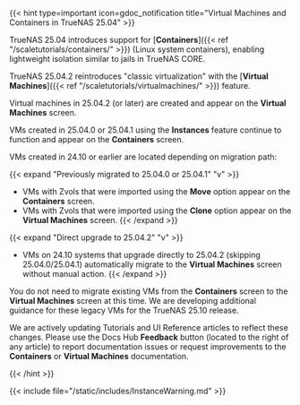 &NewLine;

{{< hint type=important icon=gdoc_notification title="Virtual Machines and Containers in TrueNAS 25.04" >}}

TrueNAS 25.04 introduces support for [**Containers**]({{< ref "/scaletutorials/containers/" >}}) (Linux system containers), enabling lightweight isolation similar to jails in TrueNAS CORE.

TrueNAS 25.04.2 reintroduces "classic virtualization" with the [**Virtual Machines**]({{< ref "/scaletutorials/virtualmachines/" >}}) feature.

Virtual machines in 25.04.2 (or later) are created and appear on the **Virtual Machines** screen.

VMs created in 25.04.0 or 25.04.1 using the **Instances** feature continue to function and appear on the **Containers** screen.

VMs created in 24.10 or earlier are located depending on migration path:

{{< expand "Previously migrated to 25.04.0 or 25.04.1" "v" >}}
- VMs with Zvols that were imported using the **Move** option appear on the **Containers** screen.
- VMs with Zvols that were imported using the **Clone** option appear on the **Virtual Machines** screen.
{{< /expand >}}

{{< expand "Direct upgrade to 25.04.2" "v" >}}
- VMs on 24.10 systems that upgrade directly to 25.04.2 (skipping 25.04.0/25.04.1) automatically migrate to the **Virtual Machines** screen without manual action.
{{< /expand >}}

You do not need to migrate existing VMs from the **Containers** screen to the **Virtual Machines** screen at this time.
We are developing additional guidance for these legacy VMs for the TrueNAS 25.10 release.

We are actively updating Tutorials and UI Reference articles to reflect these changes.
Please use the Docs Hub **Feedback** button (located to the right of any article) to report documentation issues or
request improvements to the **Containers** or **Virtual Machines** documentation.

{{< /hint >}}

{{< include file="/static/includes/InstanceWarning.md" >}}
